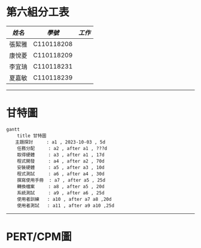 # 第六組分工表
|  *姓名*  |  *學號*  |  *工作*  |
|:--------:|:-------:|:--------:|
|  張絜雅  |C110118208|
|  康悅菱  |C110118209|
|  李宜珃  |C110118231|
|  夏嘉敏  |C110118239|
---
# 甘特圖
```mermaid
gantt
    title 甘特圖
　　主題探討     : a1 , 2023-10-03 , 5d
    任務分配     : a2 , after a1 , ???d
    取得硬體     : a3 , after a1 , 17d
    程式開發     : a4 , after a2 , 70d
    安裝硬體     : a5 , after a3 , 10d
    程式測試     : a6 , after a4 , 30d
    撰寫使用手冊  : a7 , after a5 , 25d
    轉換檔案     : a8 , after a5 , 20d
    系統測試     : a9 , after a6 , 25d
    使用者訓練   : a10 , after a7 a8 ,20d
    使用者測試   : a11 , after a9 a10 ,25d
```
---
# PERT/CPM圖 

